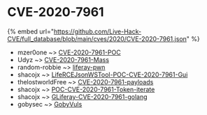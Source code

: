 # CVE-2020-7961
{% embed url="https://github.com/Live-Hack-CVE/full_database/blob/main/cves/2020/CVE-2020-7961.json" %}

* mzer0one ~> [CVE-2020-7961-POC](https://www.alice-snow.ru/2020/database/cve-2020-7961/cve-2020-7961-poc-mzer0one)
* Udyz ~> [CVE-2020-7961-Mass](https://www.alice-snow.ru/2020/database/cve-2020-7961/cve-2020-7961-mass-udyz)
* random-robbie ~> [liferay-pwn](https://www.alice-snow.ru/2020/database/cve-2020-7961/liferay-pwn-random-robbie)
* shacojx ~> [LifeRCEJsonWSTool-POC-CVE-2020-7961-Gui](https://www.alice-snow.ru/2020/database/cve-2020-7961/lifercejsonwstool-poc-cve-2020-7961-gui-shacojx)
* thelostworldFree ~> [CVE-2020-7961-payloads](https://www.alice-snow.ru/2020/database/cve-2020-7961/cve-2020-7961-payloads-thelostworldfree)
* shacojx ~> [POC-CVE-2020-7961-Token-iterate](https://www.alice-snow.ru/2020/database/cve-2020-7961/poc-cve-2020-7961-token-iterate-shacojx)
* shacojx ~> [GLiferay-CVE-2020-7961-golang](https://www.alice-snow.ru/2020/database/cve-2020-7961/gliferay-cve-2020-7961-golang-shacojx)
* gobysec ~> [GobyVuls](https://www.alice-snow.ru/2020/database/cve-2020-7961/gobyvuls-gobysec)
